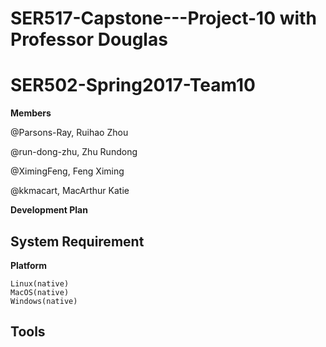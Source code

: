 # SER517-Capstone---Project-10 with Professor Douglas

# SER502-Spring2017-Team10
**Members**

@Parsons-Ray, Ruihao Zhou

@run-dong-zhu, Zhu Rundong

@XimingFeng, Feng Ximing

@kkmacart, MacArthur Katie

**Development Plan**







## System Requirement


**Platform**

    Linux(native)
    MacOS(native)
    Windows(native)

## Tools


